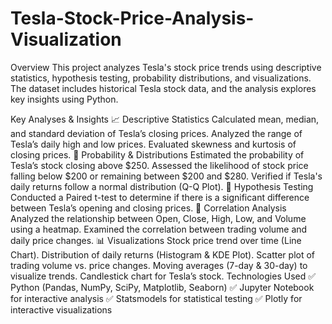 # Tesla-Stock-Price-Analysis-Visualization

Overview
This project analyzes Tesla's stock price trends using descriptive statistics, hypothesis testing, probability distributions, and visualizations. The dataset includes historical Tesla stock data, and the analysis explores key insights using Python.

Key Analyses & Insights
📈 Descriptive Statistics
Calculated mean, median, and standard deviation of Tesla’s closing prices.
Analyzed the range of Tesla’s daily high and low prices.
Evaluated skewness and kurtosis of closing prices.
🎯 Probability & Distributions
Estimated the probability of Tesla’s stock closing above $250.
Assessed the likelihood of stock price falling below $200 or remaining between $200 and $280.
Verified if Tesla's daily returns follow a normal distribution (Q-Q Plot).
🔬 Hypothesis Testing
Conducted a Paired t-test to determine if there is a significant difference between Tesla’s opening and closing prices.
🔗 Correlation Analysis
Analyzed the relationship between Open, Close, High, Low, and Volume using a heatmap.
Examined the correlation between trading volume and daily price changes.
📊 Visualizations
Stock price trend over time (Line Chart).
Distribution of daily returns (Histogram & KDE Plot).
Scatter plot of trading volume vs. price changes.
Moving averages (7-day & 30-day) to visualize trends.
Candlestick chart for Tesla’s stock.
Technologies Used
✅ Python (Pandas, NumPy, SciPy, Matplotlib, Seaborn)
✅ Jupyter Notebook for interactive analysis
✅ Statsmodels for statistical testing
✅ Plotly for interactive visualizations
